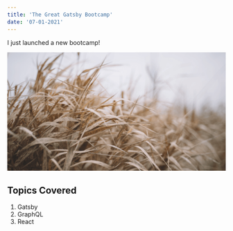 ```yaml
---
title: 'The Great Gatsby Bootcamp'
date: '07-01-2021'
---
```


I just launched a new bootcamp!

![Grass](./grass.png)

## Topics Covered

1. Gatsby
2. GraphQL
3. React